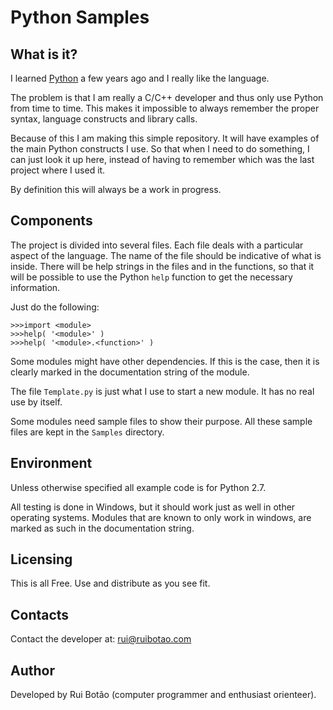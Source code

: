 # Python Samples #

## What is it? ##
I learned [Python][py] a few years ago and I really like the language.

The problem is that I am really a C/C++ developer and thus only use Python from time to time. This makes it impossible to always remember the proper syntax,  language constructs and library calls.

Because of this I am making this simple repository. It will have examples of the main Python constructs I use. So that when I need to do something, I can just look it up here, instead of having to remember which was the last project where I used it.

By definition this will always be a work in progress.

## Components ##
The project is divided into several files. Each file deals with a particular aspect of the language. The name of the file should be indicative of what is inside. There will be help strings in the files and in the functions, so that it will be possible to use the Python `help` function to get the necessary information.

Just do the following:

    >>>import <module>
    >>>help( '<module>' )
    >>>help( '<module>.<function>' )

Some modules might have other dependencies. If this is the case, then it is clearly marked in the documentation string of the module.

The file `Template.py` is just what I use to start a new module. It has no real use by itself.

Some modules need sample files to show their purpose. All these sample files are kept in the `Samples` directory.

## Environment ##
Unless otherwise specified all example code is for Python 2.7.

All testing is done in Windows, but it should work just as well in other operating systems. Modules that are known to only work in windows, are marked as such in the documentation string.

## Licensing ##
This is all Free. Use and distribute as you see fit.

## Contacts ##
Contact the developer at: [rui@ruibotao.com][rui]

## Author ##
Developed by Rui Botão (computer programmer and enthusiast orienteer).


[rui]: mailto:rui@ruibotao.com "Rui"
[py]:  http://www.python.org/  "Python"
